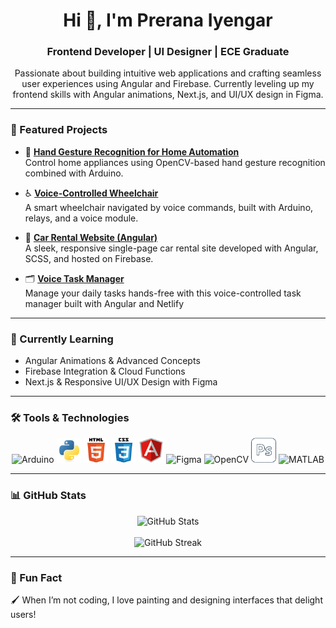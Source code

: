 <h1 align="center">Hi 👋, I'm Prerana Iyengar</h1>
<h3 align="center">Frontend Developer | UI Designer | ECE Graduate</h3>

<p align="center">
  Passionate about building intuitive web applications and crafting seamless user experiences using Angular and Firebase.  
  Currently leveling up my frontend skills with Angular animations, Next.js, and UI/UX design in Figma.
</p>

---

### 🚀 Featured Projects

- 🎯 **[Hand Gesture Recognition for Home Automation](https://github.com/Preranaaiyengar/hand-gesture-home-automation)**  
  Control home appliances using OpenCV-based hand gesture recognition combined with Arduino.

- ♿ **[Voice-Controlled Wheelchair](https://github.com/Preranaaiyengar/voice-controlled-wheelchair)**  
  A smart wheelchair navigated by voice commands, built with Arduino, relays, and a voice module.

- 🚗 **[Car Rental Website (Angular)](https://github.com/Preranaaiyengar/car-rental-website-ui)**  
  A sleek, responsive single-page car rental site developed with Angular, SCSS, and hosted on Firebase.

- 🗂️ **[Voice Task Manager](https://github.com/Preranaaiyengar/voice-task-manager)**  
  Manage your daily tasks hands-free with this voice-controlled task manager built with Angular and Netlify

---

### 🌱 Currently Learning

- Angular Animations & Advanced Concepts  
- Firebase Integration & Cloud Functions  
- Next.js & Responsive UI/UX Design with Figma

---

### 🛠️ Tools & Technologies

<p align="center">
  <img src="https://cdn.worldvectorlogo.com/logos/arduino-1.svg" alt="Arduino" width="40" height="40" />
  <img src="https://raw.githubusercontent.com/devicons/devicon/master/icons/python/python-original.svg" alt="Python" width="40" height="40" />
  <img src="https://raw.githubusercontent.com/devicons/devicon/master/icons/html5/html5-original-wordmark.svg" alt="HTML5" width="40" height="40" />
  <img src="https://raw.githubusercontent.com/devicons/devicon/master/icons/css3/css3-original-wordmark.svg" alt="CSS3" width="40" height="40" />
  <img src="https://raw.githubusercontent.com/devicons/devicon/master/icons/angularjs/angularjs-original.svg" alt="Angular" width="40" height="40" />
  <img src="https://www.vectorlogo.zone/logos/figma/figma-icon.svg" alt="Figma" width="40" height="40" />
  <img src="https://www.vectorlogo.zone/logos/opencv/opencv-icon.svg" alt="OpenCV" width="40" height="40" />
  <img src="https://raw.githubusercontent.com/devicons/devicon/master/icons/photoshop/photoshop-line.svg" alt="Photoshop" width="40" height="40" />
  <img src="https://upload.wikimedia.org/wikipedia/commons/2/21/Matlab_Logo.png" alt="MATLAB" width="40" height="40" />
</p>

---

### 📊 GitHub Stats

<p align="center">
  <img src="https://github-readme-stats.vercel.app/api?username=Preranaaiyengar&show_icons=true&theme=gruvbox" alt="GitHub Stats" />
  <br><br>
  <img src="https://github-readme-streak-stats.herokuapp.com/?user=Preranaaiyengar&theme=gruvbox" alt="GitHub Streak" />
</p>

---

### 🎨 Fun Fact

🖌️ When I’m not coding, I love painting and designing interfaces that delight users!

